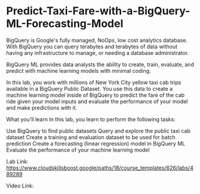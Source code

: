 # Predict-Taxi-Fare-with-a-BigQuery-ML-Forecasting-Model


BigQuery is Google's fully managed, NoOps, low cost analytics database. With BigQuery you can query terabytes and terabytes of data without having any infrastructure to manage, or needing a database administrator.

BigQuery ML provides data analysts the ability to create, train, evaluate, and predict with machine learning models with minimal coding.

In this lab, you work with millions of New York City yellow taxi cab trips available in a BigQuery Public Dataset. You use this data to create a machine learning model inside of BigQuery to predict the fare of the cab ride given your model inputs and evaluate the performance of your model and make predictions with it.

What you'll learn
In this lab, you learn to perform the following tasks:

Use BigQuery to find public datasets
Query and explore the public taxi cab dataset
Create a training and evaluation dataset to be used for batch prediction
Create a forecasting (linear regression) model in BigQuery ML
Evaluate the performance of your machine learning model



Lab Link:
https://www.cloudskillsboost.google/paths/18/course_templates/626/labs/489289


Video Link:
